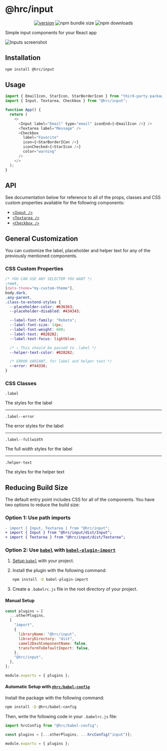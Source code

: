 # @hrc/input

<div align="center">

[![version](https://img.shields.io/npm/v/%40hrc%2Finput)](https://www.npmjs.com/package/@hrc/input)
![npm bundle size](https://img.shields.io/bundlephobia/minzip/%40hrc%2Finput)
![npm downloads](https://img.shields.io/npm/dm/%40hrc%2Finput)

</div>

Simple input components for your React app

![Inputs screenshot](https://github.com/Hdoc1509/react-components/assets/72316111/b611760d-755e-4923-ba6c-3c52ceb32b2c)

## Installation

```bash
npm install @hrc/input
```

## Usage

```js
import { EmailIcon, StarIcon, StarBorderIcon } from "third-party-package";
import { Input, Textarea, Checkbox } from "@hrc/input";

function App() {
  return (
    <>
      <Input label="Email" type="email" iconEnd={<EmailIcon />} />
      <Textarea label="Message" />
      <Checkbox
        label="Favorite"
        icon={<StarBorderICon />}
        iconChecked={<StarIcon />}
        color="warning"
      />
    </>
  );
}
```

## API

See documentation below for reference to all of the props, classes and CSS
custom properties available for the following components:

- [`<Input />`](docs/Input.md)
- [`<Textarea />`](docs/Textarea.md)
- [`<Checkbox />`](docs/Checkbox.md)

## General Customization

You can customize the label, placeholder and helper text for any of the
previously mentioned components.

### CSS Custom Properties

```css
/* YOU CAN USE ANY SELECTOR YOU WANT */
:root,
[data-theme="my-custom-theme"],
body.dark,
.any-parent,
.class-to-extend-styles {
  --placeholder-color: #636363;
  --placeholder-disabled: #434343;

  --label-font-family: "Roboto";
  --label-font-size: 14px;
  --label-font-weight: 600;
  --label-text: #828282;
  --label-text-focus: lightblue;

  /* ↓ This should be passed to .label */
  --helper-text-color: #828282;

  /* ERROR VARIANT, for label and helper text */
  --error: #f44336;
}
```

### CSS Classes

`.label`

The styles for the label

---

`.label--error`

The error styles for the label

---

`.label--fullwidth`

The full width styles for the label

---

`.helper-text`

The styles for the helper text

## Reducing Build Size

The default entry point includes CSS for all of the components. You have two
options to reduce the build size:

### Option 1: Use path imports

```diff
- import { Input, Textarea } from "@hrc/input";
+ import { Input } from "@hrc/input/dist/Input";
+ import { Textarea } from "@hrc/input/dist/Textarea";
```

### Option 2: Use [`babel`](https://babeljs.io/) with [`babel-plugin-import`](https://github.com/umijs/babel-plugin-import)

1. [Setup `babel`](https://babeljs.io/setup) with your project.

1. Install the plugin with the following command:

   ```bash
   npm install -D babel-plugin-import
   ```

1. Create a `.babelrc.js` file in the root directory of your project.

#### Manual Setup

```js
const plugins = [
  ...otherPlugins,
  [
    "import",
    {
      libraryName: "@hrc/input",
      libraryDirectory: "dist",
      camel2DashComponentName: false,
      transformToDefaultImport: false,
    },
    "@hrc/input",
  ],
];

module.exports = { plugins };
```

#### Automatic Setup with [`@hrc/babel-config`](https://www.npmjs.com/package/@hrc/babel-config)

Install the package with the following command:

```bash
npm install -D @hrc/babel-config
```

Then, write the following code in your `.babelrc.js` file:

```js
import hrcConfig from "@hrc/babel-config";

const plugins = [...otherPlugins, ...hrcConfig("input")];

module.exports = { plugins };
```
